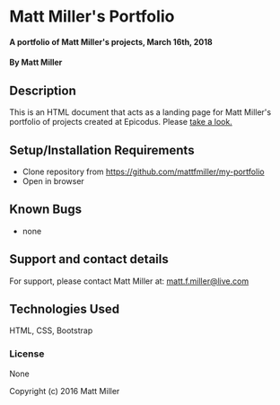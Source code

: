 # Matt Miller's Portfolio

#### A portfolio of Matt Miller's projects, March 16th, 2018

#### By Matt Miller

## Description

This is an HTML document that acts as a landing page for Matt Miller's portfolio of projects created at Epicodus. Please <a href="https://mattfmiller.github.io/my-portfolio/">take a look.</a>

## Setup/Installation Requirements

* Clone repository from https://github.com/mattfmiller/my-portfolio
* Open in browser

## Known Bugs

* none

## Support and contact details

For support, please contact Matt Miller at: matt.f.miller@live.com

## Technologies Used

HTML, CSS, Bootstrap

### License

None

Copyright (c) 2016 Matt Miller
